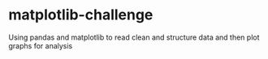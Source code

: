 # matplotlib-challenge
Using pandas and matplotlib to read clean and structure data and then plot graphs for analysis
